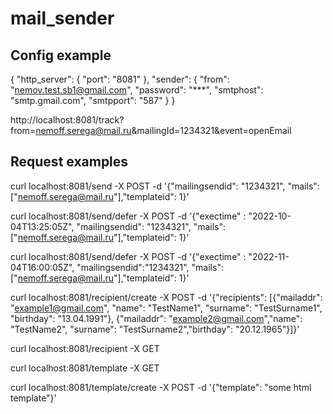 # mail_sender

## Config example
{
    "http_server": {
        "port": "8081"
    },
    "sender": {
        "from": "nemov.test.sb1@gmail.com",
        "password": "***",
        "smtphost": "smtp.gmail.com",
        "smtpport": "587"
    }
}


http://localhost:8081/track?from=nemoff.serega@mail.ru&mailingId=1234321&event=openEmail

## Request examples
curl localhost:8081/send -X POST -d '{"mailingsendid": "1234321", "mails":["nemoff.serega@mail.ru"],"templateid": 1}'

curl localhost:8081/send/defer -X POST -d '{"exectime" : "2022-10-04T13:25:05Z", "mailingsendid": "1234321", "mails":["nemoff.serega@mail.ru"],"templateid": 1}'

curl localhost:8081/send/defer -X POST -d '{"exectime" : "2022-11-04T16:00:05Z", "mailingsendid":"1234321", "mails":["nemoff.serega@mail.ru"],"templateid": 1}'


curl localhost:8081/recipient/create -X POST -d '{"recipients": [{"mailaddr": "example1@gmail.com",	"name": "TestName1",	"surname": "TestSurname1",	"birthday": "13.04.1991"}, {"mailaddr": "example2@gmail.com","name": "TestName2", "surname": "TestSurname2","birthday": "20.12.1965"}]}'

curl localhost:8081/recipient -X GET

curl localhost:8081/template -X GET

curl localhost:8081/template/create -X POST -d '{"template": "some html template"}'
